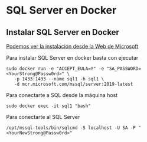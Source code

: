 # SQL Server en Docker

## Instalar SQL Server en Docker

[Podemos ver la instalación desde la Web de Microsoft](https://docs.microsoft.com/es-es/sql/linux/quickstart-install-connect-docker)


Para instalar SQL Server en docker basta con ejecutar

``` shell
sudo docker run -e "ACCEPT_EULA=Y" -e "SA_PASSWORD=<YourStrong@Passw0rd>" \
   -p 1433:1433 --name sql1 -h sql1 \
   -d mcr.microsoft.com/mssql/server:2019-latest
```

Para conectarte a SQL desde la máquina host

``` shell
sudo docker exec -it sql1 "bash"
```

Para conectarte al SQL Server

``` shell
/opt/mssql-tools/bin/sqlcmd -S localhost -U SA -P "<YourNewStrong@Passw0rd>"
```
